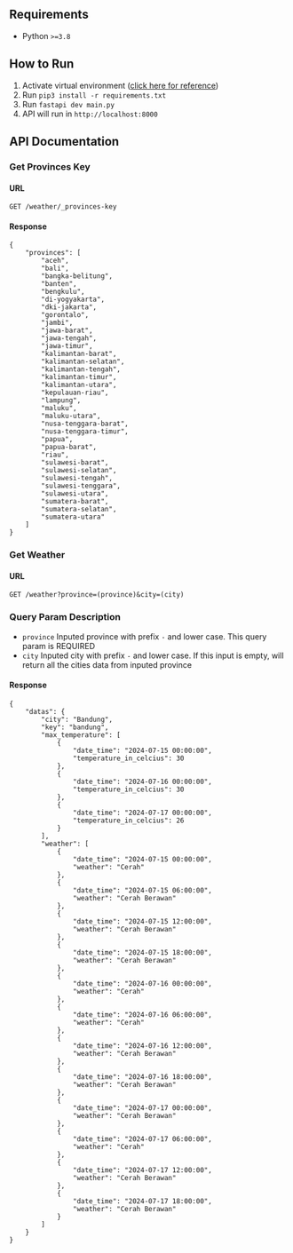 ## Requirements

- Python `>=3.8`

## How to Run
1. Activate virtual environment ([click here for reference](https://docs.python.org/3/library/venv.html))
2. Run `pip3 install -r requirements.txt`
3. Run `fastapi dev main.py`
4. API will run in `http://localhost:8000`

## API Documentation

### Get Provinces Key

#### URL
```
GET /weather/_provinces-key
```

#### Response
```
{
    "provinces": [
        "aceh",
        "bali",
        "bangka-belitung",
        "banten",
        "bengkulu",
        "di-yogyakarta",
        "dki-jakarta",
        "gorontalo",
        "jambi",
        "jawa-barat",
        "jawa-tengah",
        "jawa-timur",
        "kalimantan-barat",
        "kalimantan-selatan",
        "kalimantan-tengah",
        "kalimantan-timur",
        "kalimantan-utara",
        "kepulauan-riau",
        "lampung",
        "maluku",
        "maluku-utara",
        "nusa-tenggara-barat",
        "nusa-tenggara-timur",
        "papua",
        "papua-barat",
        "riau",
        "sulawesi-barat",
        "sulawesi-selatan",
        "sulawesi-tengah",
        "sulawesi-tenggara",
        "sulawesi-utara",
        "sumatera-barat",
        "sumatera-selatan",
        "sumatera-utara"
    ]
}
```

### Get Weather

#### URL
```
GET /weather?province=(province)&city=(city)
```

### Query Param Description
- `province` Inputed province with prefix `-` and lower case. This query param is REQUIRED
- `city` Inputed city with prefix `-` and lower case. If this input is empty, will return all the cities data from inputed province

#### Response
```
{
    "datas": {
        "city": "Bandung",
        "key": "bandung",
        "max_temperature": [
            {
                "date_time": "2024-07-15 00:00:00",
                "temperature_in_celcius": 30
            },
            {
                "date_time": "2024-07-16 00:00:00",
                "temperature_in_celcius": 30
            },
            {
                "date_time": "2024-07-17 00:00:00",
                "temperature_in_celcius": 26
            }
        ],
        "weather": [
            {
                "date_time": "2024-07-15 00:00:00",
                "weather": "Cerah"
            },
            {
                "date_time": "2024-07-15 06:00:00",
                "weather": "Cerah Berawan"
            },
            {
                "date_time": "2024-07-15 12:00:00",
                "weather": "Cerah Berawan"
            },
            {
                "date_time": "2024-07-15 18:00:00",
                "weather": "Cerah Berawan"
            },
            {
                "date_time": "2024-07-16 00:00:00",
                "weather": "Cerah"
            },
            {
                "date_time": "2024-07-16 06:00:00",
                "weather": "Cerah"
            },
            {
                "date_time": "2024-07-16 12:00:00",
                "weather": "Cerah Berawan"
            },
            {
                "date_time": "2024-07-16 18:00:00",
                "weather": "Cerah Berawan"
            },
            {
                "date_time": "2024-07-17 00:00:00",
                "weather": "Cerah Berawan"
            },
            {
                "date_time": "2024-07-17 06:00:00",
                "weather": "Cerah"
            },
            {
                "date_time": "2024-07-17 12:00:00",
                "weather": "Cerah Berawan"
            },
            {
                "date_time": "2024-07-17 18:00:00",
                "weather": "Cerah Berawan"
            }
        ]
    }
}
```